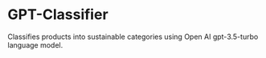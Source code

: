# GPT-Classifier
Classifies products into sustainable categories using Open AI gpt-3.5-turbo language model.
